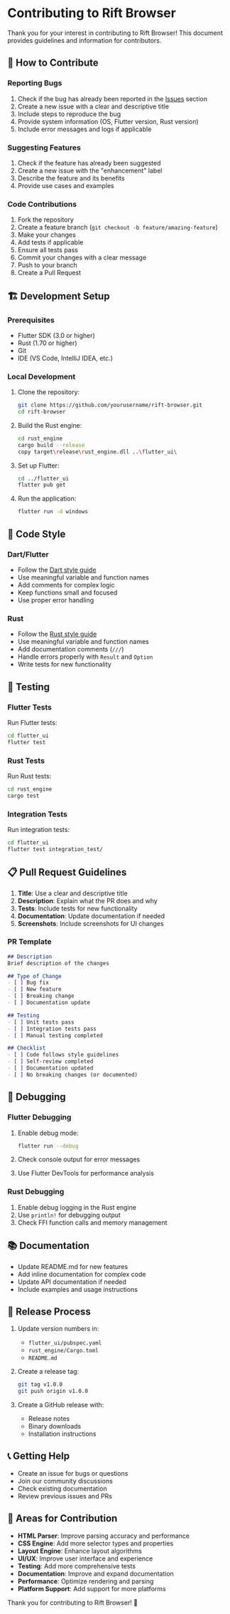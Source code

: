 # Contributing to Rift Browser

Thank you for your interest in contributing to Rift Browser! This document provides guidelines and information for contributors.

## 🤝 How to Contribute

### Reporting Bugs

1. Check if the bug has already been reported in the [Issues](https://github.com/yourusername/rift-browser/issues) section
2. Create a new issue with a clear and descriptive title
3. Include steps to reproduce the bug
4. Provide system information (OS, Flutter version, Rust version)
5. Include error messages and logs if applicable

### Suggesting Features

1. Check if the feature has already been suggested
2. Create a new issue with the "enhancement" label
3. Describe the feature and its benefits
4. Provide use cases and examples

### Code Contributions

1. Fork the repository
2. Create a feature branch (`git checkout -b feature/amazing-feature`)
3. Make your changes
4. Add tests if applicable
5. Ensure all tests pass
6. Commit your changes with a clear message
7. Push to your branch
8. Create a Pull Request

## 🏗️ Development Setup

### Prerequisites

- Flutter SDK (3.0 or higher)
- Rust (1.70 or higher)
- Git
- IDE (VS Code, IntelliJ IDEA, etc.)

### Local Development

1. Clone the repository:
   ```bash
   git clone https://github.com/yourusername/rift-browser.git
   cd rift-browser
   ```

2. Build the Rust engine:
   ```bash
   cd rust_engine
   cargo build --release
   copy target\release\rust_engine.dll ..\flutter_ui\
   ```

3. Set up Flutter:
   ```bash
   cd ../flutter_ui
   flutter pub get
   ```

4. Run the application:
   ```bash
   flutter run -d windows
   ```

## 📝 Code Style

### Dart/Flutter

- Follow the [Dart style guide](https://dart.dev/guides/language/effective-dart/style)
- Use meaningful variable and function names
- Add comments for complex logic
- Keep functions small and focused
- Use proper error handling

### Rust

- Follow the [Rust style guide](https://doc.rust-lang.org/1.0.0/style/style/naming/README.html)
- Use meaningful variable and function names
- Add documentation comments (`///`)
- Handle errors properly with `Result` and `Option`
- Write tests for new functionality

## 🧪 Testing

### Flutter Tests

Run Flutter tests:
```bash
cd flutter_ui
flutter test
```

### Rust Tests

Run Rust tests:
```bash
cd rust_engine
cargo test
```

### Integration Tests

Run integration tests:
```bash
cd flutter_ui
flutter test integration_test/
```

## 📋 Pull Request Guidelines

1. **Title**: Use a clear and descriptive title
2. **Description**: Explain what the PR does and why
3. **Tests**: Include tests for new functionality
4. **Documentation**: Update documentation if needed
5. **Screenshots**: Include screenshots for UI changes

### PR Template

```markdown
## Description
Brief description of the changes

## Type of Change
- [ ] Bug fix
- [ ] New feature
- [ ] Breaking change
- [ ] Documentation update

## Testing
- [ ] Unit tests pass
- [ ] Integration tests pass
- [ ] Manual testing completed

## Checklist
- [ ] Code follows style guidelines
- [ ] Self-review completed
- [ ] Documentation updated
- [ ] No breaking changes (or documented)
```

## 🐛 Debugging

### Flutter Debugging

1. Enable debug mode:
   ```bash
   flutter run --debug
   ```

2. Check console output for error messages
3. Use Flutter DevTools for performance analysis

### Rust Debugging

1. Enable debug logging in the Rust engine
2. Use `println!` for debugging output
3. Check FFI function calls and memory management

## 📚 Documentation

- Update README.md for new features
- Add inline documentation for complex code
- Update API documentation if needed
- Include examples and usage instructions

## 🚀 Release Process

1. Update version numbers in:
   - `flutter_ui/pubspec.yaml`
   - `rust_engine/Cargo.toml`
   - `README.md`

2. Create a release tag:
   ```bash
   git tag v1.0.0
   git push origin v1.0.0
   ```

3. Create a GitHub release with:
   - Release notes
   - Binary downloads
   - Installation instructions

## 📞 Getting Help

- Create an issue for bugs or questions
- Join our community discussions
- Check existing documentation
- Review previous issues and PRs

## 🎯 Areas for Contribution

- **HTML Parser**: Improve parsing accuracy and performance
- **CSS Engine**: Add more selector types and properties
- **Layout Engine**: Enhance layout algorithms
- **UI/UX**: Improve user interface and experience
- **Testing**: Add more comprehensive tests
- **Documentation**: Improve and expand documentation
- **Performance**: Optimize rendering and parsing
- **Platform Support**: Add support for more platforms

Thank you for contributing to Rift Browser! 🌉 